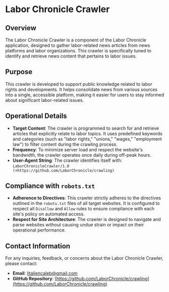 # Labor Chronicle Crawler

## Overview

The Labor Chronicle Crawler is a component of the Labor Chronicle application, designed to gather labor-related news articles from news platforms and labor organizations. This crawler is specifically tuned to identify and retrieve news content that pertains to labor issues.

## Purpose

This crawler is developed to support public knowledge related to labor rights and developments. It helps consolidate news from various sources into a single, accessible platform, making it easier for users to stay informed about significant labor-related issues.

## Operational Details

- **Target Content**: The crawler is programmed to search for and retrieve articles that explicitly relate to labor topics. It uses predefined keywords and categories (such as "labor rights," "unions," "wages," "employment law") to filter content during the crawling process.
- **Frequency**: To minimize server load and respect the website's bandwidth, the crawler operates once daily during off-peak hours.
- **User-Agent String**: The crawler identifies itself with: `LaborChronicleCrawler/1.0 (+https://github.com/LaborChronicle/crawling)`

## Compliance with `robots.txt`

- **Adherence to Directives**: This crawler strictly adheres to the directives outlined in the `robots.txt` files of all target websites. It is configured to respect all `Disallow` and `Allow` rules to ensure compliance with each site's policy on automated access.
- **Respect for Site Architecture**: The crawler is designed to navigate and parse websites without causing undue strain or impact on their operational performance.

## Contact Information

For any inquiries, feedback, or concerns about the Labor Chronicle Crawler, please contact:

- **Email**: litaliencaleb@gmail.com
- **GitHub Repository**: [https://github.com/LaborChronicle/crawling](https://github.com/LaborChronicle/crawling)
